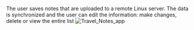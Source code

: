The user saves notes that are uploaded to a remote Linux server. The data is synchronized and the user can edit the information: make changes, delete or view the entire list
![Travel_Notes_app](https://github.com/user-attachments/assets/54922acb-7411-433a-a770-42023ae0eb27)
